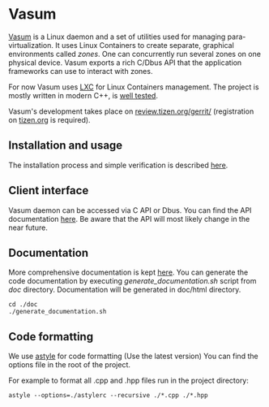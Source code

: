 # Vasum
[Vasum](https://wiki.tizen.org/wiki/Security:Vasum) is a Linux daemon and a set of utilities used for managing para-virtualization. It uses Linux Containers to create separate, graphical environments called *zones*. One can concurrently run several zones on one physical device. Vasum exports a rich C/Dbus API that the application frameworks can use to interact with zones. 

For now Vasum uses [LXC](https://linuxcontainers.org/lxc/introduction/) for Linux Containers management. The project is mostly written in modern C++, is [well tested](https://wiki.tizen.org/wiki/Weekly_test_results_for_Tizen_3.X_security_framework).

Vasum's development takes place on [review.tizen.org/gerrit/](http://review.tizen.org/gerrit/) (registration on [tizen.org](http://tizen.org) is required).

## Installation and usage
The installation process and simple verification is described [here](https://wiki.tizen.org/wiki/Security:Vasum:Usage).

## Client interface
Vasum daemon can be accessed via C API or Dbus. You can find the API documentation [here](https://wiki.tizen.org/wiki/Security:Vasum:API). Be aware that the API will most likely change in the near future.

## Documentation
More comprehensive documentation is kept [here](https://wiki.tizen.org/wiki/Security:Vasum). You can generate the code documentation by executing *generate_documentation.sh* script from *doc* directory. Documentation will be generated in doc/html directory.

    cd ./doc
    ./generate_documentation.sh


## Code formatting
We use [astyle](http://astyle.sourceforge.net/) for code formatting (Use the latest version)
You can find the options file in the root of the project.

For example to format all .cpp and .hpp files run in the project directory:

    astyle --options=./astylerc --recursive ./*.cpp ./*.hpp